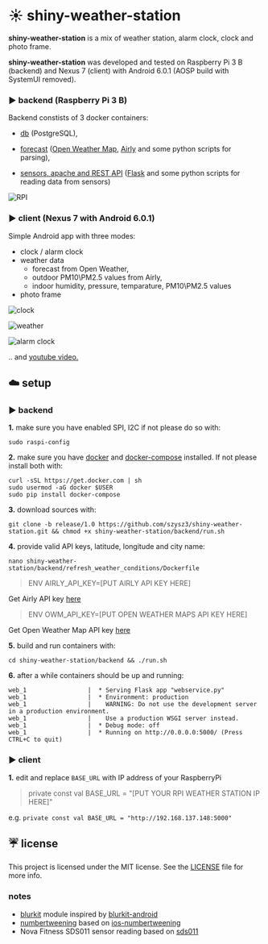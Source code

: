 # :sunny: shiny-weather-station

**shiny-weather-station** is a mix of weather station, alarm clock, clock and photo frame.

**shiny-weather-station** was developed and tested on Raspberry Pi 3 B (backend) and Nexus 7 (client) with Android 6.0.1 (AOSP build with SystemUI removed). 

### :arrow_forward: backend (Raspberry Pi 3 B)

Backend constists of 3 docker containers: 
* [db](https://github.com/szysz3/shiny-weather-station/tree/master/backend/db) (PostgreSQL), 

* [forecast](https://github.com/szysz3/shiny-weather-station/tree/master/backend/refresh_weather_conditions) ([Open Weather Map](https://openweathermap.org), [Airly](https://airly.eu/en/) and some python scripts for parsing), 

* [sensors, apache and REST API](https://github.com/szysz3/shiny-weather-station/tree/master/backend/webservice) ([Flask](http://flask.pocoo.org) and some python scripts for reading data from sensors)

![RPI](https://i.imgur.com/QElSfV2.jpg)

### :arrow_forward: client (Nexus 7 with Android 6.0.1)

Simple Android app with three modes:
* clock / alarm clock
* weather data 
  * forecast from Open Weather, 
  * outdoor PM10\PM2.5 values from Airly, 
  * indoor humidity, pressure, temparature, PM10\PM2.5 values
* photo frame

![clock](https://i.imgur.com/TWmcUA4.png)

![weather](https://i.imgur.com/oLKhmVH.png)

![alarm clock](https://i.imgur.com/pSlrnM2.png)


.. and [youtube video.](https://youtu.be/fz_Qo0Fml2M)

## :cloud: setup

### :arrow_forward: backend
**1.** make sure you have enabled SPI, I2C if not please do so with:
```
sudo raspi-config
```
**2.** make sure you have [docker](https://www.docker.com/) and [docker-compose](https://docs.docker.com/compose/) installed. If not please install both with:
```
curl -sSL https://get.docker.com | sh
sudo usermod -aG docker $USER 
sudo pip install docker-compose
````
**3.** download sources with:
```
git clone -b release/1.0 https://github.com/szysz3/shiny-weather-station.git && chmod +x shiny-weather-station/backend/run.sh
```
**4.** provide valid API keys, latitude, longitude and city name:
```
nano shiny-weather-station/backend/refresh_weather_conditions/Dockerfile
```

> ENV AIRLY_API_KEY=[PUT AIRLY API KEY HERE]

Get Airly API key [here](https://developer.airly.eu/register)

> ENV OWM_API_KEY=[PUT OPEN WEATHER MAPS API KEY HERE]

Get Open Weather Map API key [here](https://home.openweathermap.org/users/sign_up)

**5.** build and run containers with:
```
cd shiny-weather-station/backend && ./run.sh
```

**6.** after a while containers should be up and running:
```
web_1                 |  * Serving Flask app "webservice.py"
web_1                 |  * Environment: production
web_1                 |    WARNING: Do not use the development server in a production environment.
web_1                 |    Use a production WSGI server instead.
web_1                 |  * Debug mode: off
web_1                 |  * Running on http://0.0.0.0:5000/ (Press CTRL+C to quit)
```

### :arrow_forward: client
**1.** edit and replace `BASE_URL` with IP address of your RaspberryPi

> private const val BASE_URL = "[PUT YOUR RPI WEATHER STATION IP HERE]"

e.g. `private const val BASE_URL = "http://192.168.137.148:5000"`

## :umbrella: license

This project is licensed under the MIT license. See the [LICENSE](https://github.com/szysz3/shiny-weather-station/blob/master/LICENSE) file for more info.

### notes

* [blurkit](https://github.com/szysz3/shiny-weather-station/tree/master/client/blurkit) module inspired by [blurkit-android](https://github.com/CameraKit/blurkit-android)
* [numbertweening](https://github.com/szysz3/shiny-weather-station/tree/master/client/numbertweening) based on [ios-numbertweening](https://github.com/szysz3/ios-numbertweening)
* Nova Fitness SDS011 sensor reading based on [sds011](https://gist.github.com/kadamski/92653913a53baf9dd1a8)
